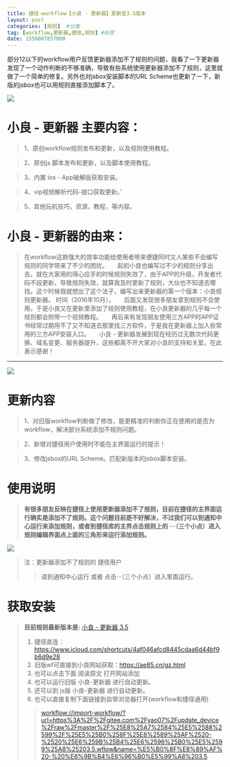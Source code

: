 ```yaml
---
title: 捷径-workflow【小良 - 更新器】更新至3.5版本
layout: post
categories: [规则]  #分类
tag: [workflow,更新器,捷径,规则] #标签
date: 1556087857000
---
```


部分12以下的workflow用户反馈更新器添加不了规则的问题，我看了一下更新器发现了一个动作判断的不够准确，导致有些系统使用更新器添加不了规则，这里就做了一个简单的修复。另外也对jsbox安装脚本的URL Scheme也更新了一下，新版的jsbox也可以用规则直接添加脚本了。

<!-- more -->

![](https://blog-github-img.87xl.cn/img/gz-gxq/3.png)

**小良 - 更新器 主要内容：**
======
> 1、原创workflow规则发布和更新，以及规则使用教程。

> 2、原创js 脚本发布和更新，以及脚本使用教程。

> 3、内置 ios - App破解版获取安装。

> 4、vip视频解析代码-接口获取更新。’

> 5、其他玩机技巧，资源，教程，等内容。

**小良 - 更新器的由来：**
======
> 在workflow这款强大的效率功能给使用者带来便捷同时又人某些不会编写规则的同学带来了不少的困扰。
> 　
> 起初小良也编写过不少的规则分享出去，就在大家用的得心应手的时候规则失效了，由于APP的升级，开发者代码不段更新，导致规则失效，就算我及时更新了规则，大伙也不知道去哪找。这个时候我就想出了这个法子，编写出来更新器的第一个版本：小良规则更新器。 时间（2016年10月）。
> 　
> 后面又发现很多朋友拿到规则不会使用，于是小良又在更新里添加了规则使用教程，在小良更新器的几乎每一个规则都会附带一个视频教程。
> 　
> 再后来有发现朋友使用三方APP时APP证书经常过期用不了又不知道去那里找三方软件，于是我在更新器上加入些常用的三方APP安装入口。
> 　
> 小良 - 更新器发展到现在经历过无数次代码更换、域名变更、服务器提升，这些都离不开大家对小良的支持和关爱。在此表示感谢！

---

![](https://blog-github-img.87xl.cn/img/gz-gxq/1.png)

**更新内容**
======
> 1、对旧版workflow判断做了修改，能更精准的判断你正在使用的是否为workflow，解决部分系统添加不规则问题。

> 2、新增对捷径用户使用时不能在主界面运行的提示！

> 3、修改jsbox的URL Scheme。匹配新版本的jsbox脚本安装。


**使用说明**
======

> **有很多朋友反映在捷径上使用更新器添加不了规则，目前在捷径的主界面运行确实是添加不了规则。这个问题目前是不好解决，不过我们可以到通知中心运行来添加规则，或者到捷径库的主界点击规则上的 ···（三个小点）进入规则编辑界面点上面的三角形来运行添加规则。**

![](https://blog-github-img.87xl.cn/img/gz-gxq/2.png)

> 注：更新器添加不了规则的 捷径用户
> > 请到通知中心运行 或者 点击···（三个小点）进入里面运行。


**获取安装**
======
> **目前规则最新版本是:**  [小良 - 更新器 3.5](https://www.icloud.com/shortcuts/4af046afcd8445cdaa6d44bf9b6d9e28)
> 1. 捷径直连：https://www.icloud.com/shortcuts/4af046afcd8445cdaa6d44bf9b6d9e28
> 2. 旧版wf可直接到小良网站获取：https://ae85.cn/gz.html
> 3. 也可以点击下面 阅读原文 打开网站添加
> 4. 也可以运行旧版 小良-更新器 进行自动更新。
> 5. 还可以到 js版 小良-更新器 进行自动更新。
> 6. 也可以直接复制下面链接到自带浏览器打开(workflow和捷径通用)
> > <workflow://import-workflow/?url=https%3A%2F%2Fgitee.com%2Fyao07%2Fupdate_device%2Fraw%2Fmaster%2F%25E8%25A7%2584%25E5%2588%2599%2F%25E5%25B0%258F%25E8%2589%25AF%2520-%2520%25E6%259B%25B4%25E6%2596%25B0%25E5%2599%25A8%25203.5.wflow&name=%E5%B0%8F%E8%89%AF%20-%20%E6%9B%B4%E6%96%B0%E5%99%A8%203.5>

